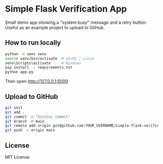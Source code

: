 # Simple Flask Verification App

Small demo app showing a "system busy" message and a retry button. Useful as an example project to upload to GitHub.

## How to run locally

```bash
python -m venv venv
source venv/bin/activate  # macOS / Linux
venv\Scripts\activate     # Windows
pip install -r requirements.txt
python app.py
```

Then open http://127.0.0.1:5000

## Upload to GitHub

```bash
git init
git add .
git commit -m "Initial commit"
git branch -M main
git remote add origin git@github.com:YOUR_USERNAME/simple-flask-verification-app.git
git push -u origin main
```

## License

MIT License
